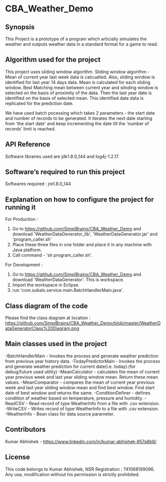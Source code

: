 # CBA_Weather_Demo

## Synopsis

This Project is a prototype of a program which articially simulates the weather and outputs weather data in a standard format for a game to read.

## Algorithm used for the project

This project uses sliding window algorithm. 
Sliding window algorithm - Mean of current year last week data is calcualted. Also, sliding window is identified for last year 14 days data. Mean is calculated for each sliding window. Best Matching mean between current year and slinding window is selected on the basis of proximity of the data. Then the last year date is identified on the basis of selected mean. This identified date data is replicated for the prediction date.

We have used batch pocessing which takes 2 parameters - the start date and number of records to be generated. It iterates the next date starting from 'the start date' and keep incrementing the date till the 'number of records' limit is reached.

## API Reference

Software libraries used are jdk1.8.0_144 and log4j-1.2.17.

## Software’s required to run this project

Softwares required : jre1.8.0_144 

## Explanation on how to configure the project for running it

For Production : 
1. Go to https://github.com/SimplBrains/CBA_Weather_Demo and download 'WeatherDataGenerator_lib', 'WeatherDataGenerator.jar' and 'program_caller.sh'
2. Place these three files in one folder and place it in any machine with Java platform.
3. Call command - 'sh program_caller.sh'.

For Development :
1. Go to https://github.com/SimplBrains/CBA_Weather_Demo and download 'WeatherDataGenerator'. This is workspace.
2. Import the workspace in Eclipse.
3. run 'com.subals.service.main.BatchHandlerMain.java'.

## Class diagram of the code
Please find the class diagram at location : 
https://github.com/SimplBrains/CBA_Weather_Demo/blob/master/WeatherDataGeneratorClass%20Diagram.png

## Main classes used in the project

-BatchHandlerMain - Invokes the process and generate weather prediction from previous year history data.
-TodayPredictorMain - Invokes the process and generate weather prediction for current date(i.e. today).(for debug/future used utility)
-MeanCalculator - calculates the mean of current year previous week and last year sliding window mean. Return these mean values.
-MeanComparator - compares the mean of current year previous week and last year sliding window mean and find best window. Find start date of best window and returns the same.
-ConditionDefiner - defines condition of weather based on temperature, pressure and humidity.
-ReadCSV - Read record of type WeatherInfo from a file with .csv extension.
-WriteCSV - Writes record of type WeatherInfo to a file with .csv extension.
-WeatherInfo - Bean class for data source parameter.

## Contributors

Kumar Abhishek - https://www.linkedin.com/in/kumar-abhishek-857a8b8/

## License

This code belongs to Kumar Abhishek, NSR Registration : 741068199096. Any use, modification without his permission is strictly prohibited.
